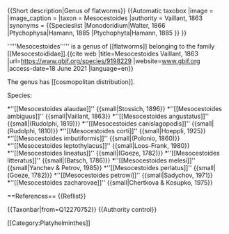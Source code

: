{{Short description|Genus of flatworms}}
{{Automatic taxobox
|image = 
|image_caption =
|taxon = Mesocestoides
|authority = Vaillant, 1863
|synonyms = {{Specieslist
|Monodoridium|Walter, 1866
|Ptychophysa|Hamann, 1885
|Ptychophyta|Hamann, 1885
}}
}}

'''''Mesocestoides''''' is a genus of [[flatworms]] belonging to the family [[Mesocestoididae]].<ref name="GBIF">{{cite web |title=Mesocestoides Vaillant, 1863 |url=https://www.gbif.org/species/9198229 |website=www.gbif.org |access-date=18 June 2021 |language=en}}</ref>

The genus has [[cosmopolitan distribution]].<ref name="GBIF" />

Species:<ref name="GBIF" />

*''[[Mesocestoides alaudae]]'' {{small|Stossich, 1896}}
*''[[Mesocestoides ambiguus]]'' {{small|Vaillant, 1863}}
*''[[Mesocestoides angustatus]]'' {{small|(Rudolphi, 1819)}}
*''[[Mesocestoides canislagopodis]]'' {{small|(Rudolphi, 1810)}}
*''[[Mesocestoides corti]]'' {{small|Hoeppli, 1925}}
*''[[Mesocestoides imbutiformis]]'' {{small|(Polonio, 1860)}}
*''[[Mesocestoides leptothylacus]]'' {{small|Loos-Frank, 1980}}
*''[[Mesocestoides lineatus]]'' {{small|(Goeze, 1782)}}
*''[[Mesocestoides litteratus]]'' {{small|(Batsch, 1786)}}
*''[[Mesocestoides melesi]]'' {{small|Yanchev & Petrov, 1985}}
*''[[Mesocestoides perlatus]]'' {{small|(Goeze, 1782)}}
*''[[Mesocestoides petrowi]]'' {{small|Sadychov, 1971}}
*''[[Mesocestoides zacharovae]]'' {{small|Chertkova & Kosupko, 1975}}

==References==
{{Reflist}}

{{Taxonbar|from=Q12270752}}
{{Authority control}}

[[Category:Platyhelminthes]]